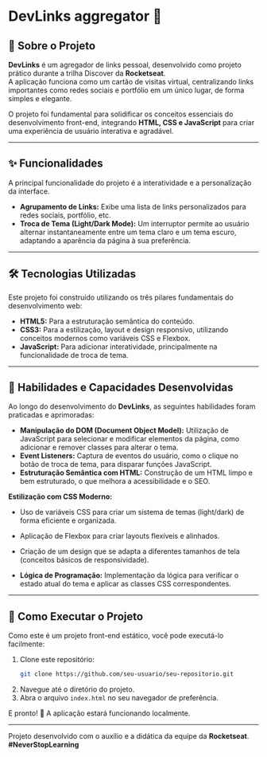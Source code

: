 # DevLinks aggregator 🚀

## 📄 Sobre o Projeto
**DevLinks** é um agregador de links pessoal, desenvolvido como projeto prático durante a trilha Discover da **Rocketseat**.  
A aplicação funciona como um cartão de visitas virtual, centralizando links importantes como redes sociais e portfólio em um único lugar, de forma simples e elegante.

O projeto foi fundamental para solidificar os conceitos essenciais do desenvolvimento front-end, integrando **HTML, CSS e JavaScript** para criar uma experiência de usuário interativa e agradável.

---

## ✨ Funcionalidades
A principal funcionalidade do projeto é a interatividade e a personalização da interface.

- **Agrupamento de Links:** Exibe uma lista de links personalizados para redes sociais, portfólio, etc.  
- **Troca de Tema (Light/Dark Mode):** Um interruptor permite ao usuário alternar instantaneamente entre um tema claro e um tema escuro, adaptando a aparência da página à sua preferência.

---

## 🛠️ Tecnologias Utilizadas
Este projeto foi construído utilizando os três pilares fundamentais do desenvolvimento web:

- **HTML5:** Para a estruturação semântica do conteúdo.  
- **CSS3:** Para a estilização, layout e design responsivo, utilizando conceitos modernos como variáveis CSS e Flexbox.  
- **JavaScript:** Para adicionar interatividade, principalmente na funcionalidade de troca de tema.

---

## 🧠 Habilidades e Capacidades Desenvolvidas
Ao longo do desenvolvimento do **DevLinks**, as seguintes habilidades foram praticadas e aprimoradas:

- **Manipulação do DOM (Document Object Model):** Utilização de JavaScript para selecionar e modificar elementos da página, como adicionar e remover classes para alterar o tema.  
- **Event Listeners:** Captura de eventos do usuário, como o clique no botão de troca de tema, para disparar funções JavaScript.  
- **Estruturação Semântica com HTML:** Construção de um HTML limpo e bem estruturado, o que melhora a acessibilidade e o SEO.  

**Estilização com CSS Moderno:**  
  - Uso de variáveis CSS para criar um sistema de temas (light/dark) de forma eficiente e organizada.  
  - Aplicação de Flexbox para criar layouts flexíveis e alinhados.  
  - Criação de um design que se adapta a diferentes tamanhos de tela (conceitos básicos de responsividade).  

- **Lógica de Programação:** Implementação da lógica para verificar o estado atual do tema e aplicar as classes CSS correspondentes.

---

## 🚀 Como Executar o Projeto
Como este é um projeto front-end estático, você pode executá-lo facilmente:

1. Clone este repositório:
   ```bash
   git clone https://github.com/seu-usuario/seu-repositorio.git
   ```
2. Navegue até o diretório do projeto.  
3. Abra o arquivo `index.html` no seu navegador de preferência.  

E pronto! 🎉 A aplicação estará funcionando localmente.

---

Projeto desenvolvido com o auxílio e a didática da equipe da **Rocketseat**.  
**#NeverStopLearning**
